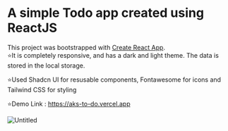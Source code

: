# A simple Todo app created using ReactJS

This project was bootstrapped with [Create React App](https://github.com/facebook/create-react-app).
</br>
⭐It is completely responsive, and has a dark and light theme. The data is stored in the local storage.
</br>

⭐Used Shadcn UI for resusable components, Fontawesome for icons and Tailwind CSS for styling
</br>

⭐Demo Link : https://aks-to-do.vercel.app

![Untitled](https://github.com/Akshaypmna18/to-do/assets/67232475/0aadcac0-7eb7-4d4e-a12f-d4026843e028)
